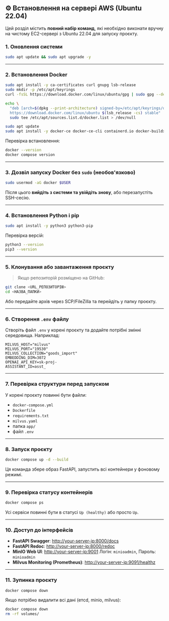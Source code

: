 ## ⚙️ Встановлення на сервері AWS (Ubuntu 22.04)

Цей розділ містить **повний набір команд**, які необхідно виконати вручну на чистому EC2-сервері з Ubuntu 22.04 для запуску проєкту.

### 1. Оновлення системи

```bash
sudo apt update && sudo apt upgrade -y
```

---

### 2. Встановлення Docker

```bash
sudo apt install -y ca-certificates curl gnupg lsb-release
sudo mkdir -p /etc/apt/keyrings
curl -fsSL https://download.docker.com/linux/ubuntu/gpg | sudo gpg --dearmor -o /etc/apt/keyrings/docker.gpg

echo \
  "deb [arch=$(dpkg --print-architecture) signed-by=/etc/apt/keyrings/docker.gpg] \
  https://download.docker.com/linux/ubuntu $(lsb_release -cs) stable" | \
  sudo tee /etc/apt/sources.list.d/docker.list > /dev/null

sudo apt update
sudo apt install -y docker-ce docker-ce-cli containerd.io docker-buildx-plugin docker-compose-plugin
```

Перевірка встановлення:

```bash
docker --version
docker compose version
```

---

### 3. Дозвіл запуску Docker без `sudo` (необов'язково)

```bash
sudo usermod -aG docker $USER
```

Після цього **вийдіть з системи та увійдіть знову**, або перезапустіть SSH-сесію.

---

### 4. Встановлення Python і pip

```bash
sudo apt install -y python3 python3-pip
```

Перевірка версій:

```bash
python3 --version
pip3 --version
```

---

### 5. Клонування або завантаження проєкту

> Якщо репозиторій розміщено на GitHub:

```bash
git clone <URL_РЕПОЗИТОРІЮ>
cd <НАЗВА_ПАПКИ>
```

Або передайте архів через SCP/FileZilla та перейдіть у папку проєкту.

---

### 6. Створення `.env` файлу

Створіть файл `.env` у корені проєкту та додайте потрібні змінні середовища. Наприклад:

```env
MILVUS_HOST="milvus"
MILVUS_PORT="19530"
MILVUS_COLLECTION="goods_import"
EMBEDDING_DIM=3072
OPENAI_API_KEY=sk-proj-
ASSISTANT_ID=asst_
```

---

### 7. Перевірка структури перед запуском

У корені проєкту повинні бути файли:

-   `docker-compose.yml`
-   `Dockerfile`
-   `requirements.txt`
-   `milvus.yaml`
-   папка `app/`
-   файл `.env`

---

### 8. Запуск проєкту

```bash
docker compose up -d --build
```

Ця команда збере образ FastAPI, запустить всі контейнери у фоновому режимі.

---

### 9. Перевірка статусу контейнерів

```bash
docker compose ps
```

Усі сервіси повинні бути в статусі `Up (healthy)` або просто `Up`.

---

### 10. Доступ до інтерфейсів

-   **FastAPI Swagger**: [http://your-server-ip:8000/docs](http://your-server-ip:8000/docs)
-   **FastAPI Redoc**: [http://your-server-ip:8000/redoc](http://your-server-ip:8000/redoc)
-   **MinIO Web UI**: [http://your-server-ip:9001](http://your-server-ip:9001)
    Логін: `minioadmin`, Пароль: `minioadmin`
-   **Milvus Monitoring (Prometheus)**: [http://your-server-ip:9091/healthz](http://your-server-ip:9091/healthz)

---

### 11. Зупинка проєкту

```bash
docker compose down
```

Якщо потрібно видалити всі дані (етcd, minio, milvus):

```bash
docker compose down
rm -rf volumes/
```
